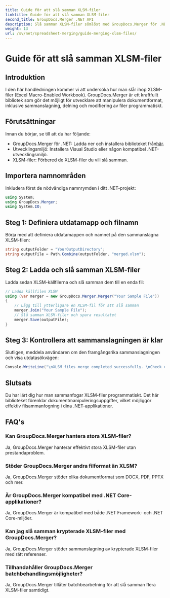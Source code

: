 ```yaml
---
title: Guide för att slå samman XLSM-filer
linktitle: Guide för att slå samman XLSM-filer
second_title: GroupDocs.Merger .NET API
description: Slå samman XLSM-filer sömlöst med GroupDocs.Merger för .NET. Kombinera effektivt Excel-arbetsböcker programmatiskt. Förbättra dina dokumenthanteringsmöjligheter.
weight: 13
url: /sv/net/spreadsheet-merging/guide-merging-xlsm-files/
---
```


# Guide för att slå samman XLSM-filer

## Introduktion
I den här handledningen kommer vi att undersöka hur man slår ihop XLSM-filer (Excel Macro-Enabled Workbook). GroupDocs.Merger är ett kraftfullt bibliotek som gör det möjligt för utvecklare att manipulera dokumentformat, inklusive sammanslagning, delning och modifiering av filer programmatiskt.
## Förutsättningar
Innan du börjar, se till att du har följande:
-  GroupDocs.Merger för .NET: Ladda ner och installera biblioteket från[här](https://releases.groupdocs.com/merger/net/).
- Utvecklingsmiljö: Installera Visual Studio eller någon kompatibel .NET-utvecklingsmiljö.
- XLSM-filer: Förbered de XLSM-filer du vill slå samman.

## Importera namnområden
Inkludera först de nödvändiga namnrymden i ditt .NET-projekt:
```csharp
using System; 
using GroupDocs.Merger;
using System.IO;
```
## Steg 1: Definiera utdatamapp och filnamn
Börja med att definiera utdatamappen och namnet på den sammanslagna XLSM-filen:
```csharp
string outputFolder = "YourOutputDirectory";
string outputFile = Path.Combine(outputFolder, "merged.xlsm");
```
## Steg 2: Ladda och slå samman XLSM-filer
Ladda sedan XLSM-källfilerna och slå samman dem till en enda fil:
```csharp
// Ladda källfilen XLSM
using (var merger = new GroupDocs.Merger.Merger("Your Sample File"))
{
    // Lägg till ytterligare en XLSM-fil för att slå samman
    merger.Join("Your Sample File");
    // Slå samman XLSM-filer och spara resultatet
    merger.Save(outputFile);
}
```
## Steg 3: Kontrollera att sammanslagningen är klar
Slutligen, meddela användaren om den framgångsrika sammanslagningen och visa utdatasökvägen:
```csharp
Console.WriteLine("\nXLSM files merge completed successfully. \nCheck output in {0}", outputFolder);
```

## Slutsats
Du har lärt dig hur man sammanfogar XLSM-filer programmatiskt. Det här biblioteket förenklar dokumentmanipuleringsuppgifter, vilket möjliggör effektiv filsammanfogning i dina .NET-applikationer.

## FAQ's
### Kan GroupDocs.Merger hantera stora XLSM-filer?
Ja, GroupDocs.Merger hanterar effektivt stora XLSM-filer utan prestandaproblem.
### Stöder GroupDocs.Merger andra filformat än XLSM?
Ja, GroupDocs.Merger stöder olika dokumentformat som DOCX, PDF, PPTX och mer.
### Är GroupDocs.Merger kompatibel med .NET Core-applikationer?
Ja, GroupDocs.Merger är kompatibel med både .NET Framework- och .NET Core-miljöer.
### Kan jag slå samman krypterade XLSM-filer med GroupDocs.Merger?
Ja, GroupDocs.Merger stöder sammanslagning av krypterade XLSM-filer med rätt referenser.
### Tillhandahåller GroupDocs.Merger batchbehandlingsmöjligheter?
Ja, GroupDocs.Merger tillåter batchbearbetning för att slå samman flera XLSM-filer samtidigt.
